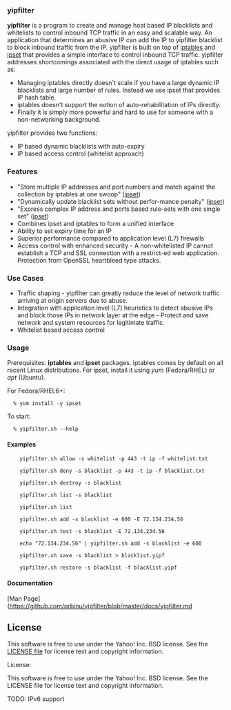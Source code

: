 ### yipfilter

**yipfilter** is a program to create and manage host based IP blacklists and whitelists to control inbound TCP traffic in an easy and scalable way. An application that determines an abusive IP can add the IP to yipfilter blacklist to block inbound traffic from the IP. yipfilter is built on top of [iptables](http://iptables.netfilter.org/) and [ipset](http://ipset.netfilter.org/) that provides a simple interface to control inbound TCP traffic. yipfilter addresses shortcomings associated with the direct usage of iptables such as:

* Managing iptables directly doesn't scale if you have a large dynamic IP blacklists and large number of rules. Instead we use ipset that provides IP hash table.
* iptables doesn't support the notion of auto-rehabilitation of IPs directly. 
* Finally it is simply more powerful and hard to use for someone with a non-networking background.

yipfilter provides two functions:
* IP based dynamic blacklists with auto-expiry 
* IP based access control (whitelist approach)

### Features
* "Store multiple IP addresses and port numbers and match against the collection by iptables at one swoop" ([ipset](http://ipset.netfilter.org/))
* "Dynamically update blacklist sets without perfor-mance penalty" ([ipset](http://ipset.netfilter.org/))
* "Express complex IP address and ports based rule-sets with one single set" ([ipset](http://ipset.netfilter.org/))
* Combines ipset and iptables to form a unified interface
* Ability to set expiry time for an IP
* Superior performance compared to application level (L7) firewalls
* Access control with enhanced security - A non-whitelisted IP cannot establish a TCP and SSL connection with a restrict-ed web application. Protection from OpenSSL heartbleed type attacks.

### Use Cases
* Traffic shaping - yipfilter can greatly reduce the level of network traffic arriving at origin servers due to abuse. 
* Integration with application level (L7) heuristics to detect abusive IPs and block those IPs in network layer at the edge - Protect and save network and system resources for legitimate traffic.
* Whitelist based access control 

### Usage

Prerequisites: **iptables** and **ipset** packages. iptables comes by default on all recent Linux distributions. For ipset, install it using *yum* (Fedora/RHEL) or *apt* (Ubuntu).

For Fedora/RHEL6+:

```
  % yum install -y ipset
```
To start:

```
  % yipfilter.sh --help
```

#### Examples

```
    yipfilter.sh allow -s whitelist -p 443 -t ip -f whitelist.txt
    
    yipfilter.sh deny -s blacklist -p 443 -t ip -f blacklist.txt

    yipfilter.sh destroy -s blacklist

    yipfilter.sh list -s blacklist

    yipfilter.sh list

    yipfilter.sh add -s blacklist -e 600 -E 72.134.234.56

    yipfilter.sh test -s blacklist -E 72.134.234.56

    echo "72.134.234.56" | yipfilter.sh add -s blacklist -e 600

    yipfilter.sh save -s blacklist > blacklist.yipf

    yipfilter.sh restore -s blacklist -f blacklist.yipf
```

#### Documentation

[Man Page](https://github.com/prbinu/yipfilter/blob/master/docs/yipfilter.md

## License

This software is free to use under the Yahoo! Inc. BSD license.
See the [LICENSE file][] for license text and copyright information.

[LICENSE file]: https://github.com/prbinu/yipfilter/blob/master/LICENSE.md

License:

This software is free to use under the Yahoo! Inc. BSD license. See the LICENSE file for license text and copyright information.

TODO:
  IPv6 support

